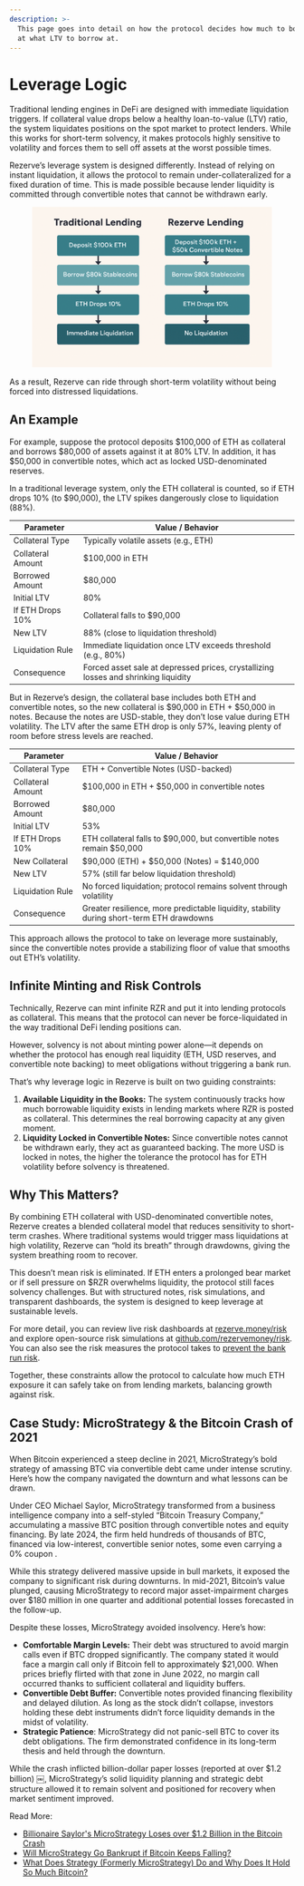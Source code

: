 ```yaml
---
description: >-
  This page goes into detail on how the protocol decides how much to borrow and
  at what LTV to borrow at.
---
```


# Leverage Logic

Traditional lending engines in DeFi are designed with immediate liquidation triggers. If collateral value drops below a healthy loan-to-value (LTV) ratio, the system liquidates positions on the spot market to protect lenders. While this works for short-term solvency, it makes protocols highly sensitive to volatility and forces them to sell off assets at the worst possible times.

Rezerve’s leverage system is designed differently. Instead of relying on instant liquidation, it allows the protocol to remain under-collateralized for a fixed duration of time. This is made possible because lender liquidity is committed through convertible notes that cannot be withdrawn early.&#x20;

<figure><img src="../../.gitbook/assets/image (14).png" alt=""><figcaption></figcaption></figure>

As a result, Rezerve can ride through short-term volatility without being forced into distressed liquidations.

## An Example

For example, suppose the protocol deposits $100,000 of ETH as collateral and borrows $80,000 of assets against it at 80% LTV. In addition, it has $50,000 in convertible notes, which act as locked USD-denominated reserves.&#x20;

In a traditional leverage system, only the ETH collateral is counted, so if ETH drops 10% (to $90,000), the LTV spikes dangerously close to liquidation (88%).&#x20;

| Parameter         | Value / Behavior                                                                    |
| ----------------- | ----------------------------------------------------------------------------------- |
| Collateral Type   | Typically volatile assets (e.g., ETH)                                               |
| Collateral Amount | $100,000 in ETH                                                                     |
| Borrowed Amount   | $80,000                                                                             |
| Initial LTV       | 80%                                                                                 |
| If ETH Drops 10%  | Collateral falls to $90,000                                                         |
| New LTV           | 88% (close to liquidation threshold)                                                |
| Liquidation Rule  | Immediate liquidation once LTV exceeds threshold (e.g., 80%)                        |
| Consequence       | Forced asset sale at depressed prices, crystallizing losses and shrinking liquidity |

But in Rezerve’s design, the collateral base includes both ETH and convertible notes, so the new collateral is $90,000 in ETH + $50,000 in notes. Because the notes are USD-stable, they don’t lose value during ETH volatility. The LTV after the same ETH drop is only 57%, leaving plenty of room before stress levels are reached.

| Parameter         | Value / Behavior                                                                          |
| ----------------- | ----------------------------------------------------------------------------------------- |
| Collateral Type   | ETH + Convertible Notes (USD-backed)                                                      |
| Collateral Amount | $100,000 in ETH + $50,000 in convertible notes                                            |
| Borrowed Amount   | $80,000                                                                                   |
| Initial LTV       | 53%                                                                                       |
| If ETH Drops 10%  | ETH collateral falls to $90,000, but convertible notes remain $50,000                     |
| New Collateral    | $90,000 (ETH) + $50,000 (Notes) = $140,000                                                |
| New LTV           | 57% (still far below liquidation threshold)                                               |
| Liquidation Rule  | No forced liquidation; protocol remains solvent through volatility                        |
| Consequence       | Greater resilience, more predictable liquidity, stability during short-term ETH drawdowns |

This approach allows the protocol to take on leverage more sustainably, since the convertible notes provide a stabilizing floor of value that smooths out ETH’s volatility.

## Infinite Minting and Risk Controls

Technically, Rezerve can mint infinite RZR and put it into lending protocols as collateral. This means that the protocol can never be force-liquidated in the way traditional DeFi lending positions can.&#x20;

However, solvency is not about minting power alone—it depends on whether the protocol has enough real liquidity (ETH, USD reserves, and convertible note backing) to meet obligations without triggering a bank run.

That’s why leverage logic in Rezerve is built on two guiding constraints:

1. **Available Liquidity in the Books:** The system continuously tracks how much borrowable liquidity exists in lending markets where RZR is posted as collateral. This determines the real borrowing capacity at any given moment.
2. **Liquidity Locked in Convertible Notes:** Since convertible notes cannot be withdrawn early, they act as guaranteed backing. The more USD is locked in notes, the higher the tolerance the protocol has for ETH volatility before solvency is threatened.

## Why This Matters?

By combining ETH collateral with USD-denominated convertible notes, Rezerve creates a blended collateral model that reduces sensitivity to short-term crashes. Where traditional systems would trigger mass liquidations at high volatility, Rezerve can “hold its breath” through drawdowns, giving the system breathing room to recover.

This doesn’t mean risk is eliminated. If ETH enters a prolonged bear market or if sell pressure on $RZR overwhelms liquidity, the protocol still faces solvency challenges. But with structured notes, risk simulations, and transparent dashboards, the system is designed to keep leverage at sustainable levels.

For more detail, you can review live risk dashboards at [rezerve.money/risk](https://rezerve.money/risk) and explore open-source risk simulations at [github.com/rezervemoney/risk](https://github.com/rezervemoney/risk). You can also see the risk measures the protocol takes to [prevent the bank run risk](the-bank-run-risk/).

Together, these constraints allow the protocol to calculate how much ETH exposure it can safely take on from lending markets, balancing growth against risk.

## Case Study: MicroStrategy & the Bitcoin Crash of 2021

When Bitcoin experienced a steep decline in 2021, MicroStrategy’s bold strategy of amassing BTC via convertible debt came under intense scrutiny. Here’s how the company navigated the downturn and what lessons can be drawn.

Under CEO Michael Saylor, MicroStrategy transformed from a business intelligence company into a self-styled “Bitcoin Treasury Company,” accumulating a massive BTC position through convertible notes and equity financing. By late 2024, the firm held hundreds of thousands of BTC, financed via low-interest, convertible senior notes, some even carrying a 0% coupon  .

While this strategy delivered massive upside in bull markets, it exposed the company to significant risk during downturns. In mid-2021, Bitcoin’s value plunged, causing MicroStrategy to record major asset-impairment charges over $180 million in one quarter and additional potential losses forecasted in the follow-up.

Despite these losses, MicroStrategy avoided insolvency. Here’s how:

* **Comfortable Margin Levels:** Their debt was structured to avoid margin calls even if BTC dropped significantly. The company stated it would face a margin call only if Bitcoin fell to approximately $21,000. When prices briefly flirted with that zone in June 2022, no margin call occurred thanks to sufficient collateral and liquidity buffers.
* **Convertible Debt Buffer:** Convertible notes provided financing flexibility and delayed dilution. As long as the stock didn’t collapse, investors holding these debt instruments didn’t force liquidity demands in the midst of volatility.
* **Strategic Patience**: MicroStrategy did not panic-sell BTC to cover its debt obligations. The firm demonstrated confidence in its long-term thesis and held through the downturn.

While the crash inflicted billion-dollar paper losses (reported at over $1.2 billion) ￼, MicroStrategy’s solid liquidity planning and strategic debt structure allowed it to remain solvent and positioned for recovery when market sentiment improved.

Read More:

* [Billionaire Saylor's MicroStrategy Loses over $1.2 Billion in the Bitcoin Crash](https://www.thestreet.com/crypto/investing/billionaire-saylors-microstrategy-loses-over-1-2-billion-in-the-bitcoin-crash?utm_source=chatgpt.com)
* [Will MicroStrategy Go Bankrupt if Bitcoin Keeps Falling?](https://marketrealist.com/p/will-microstrategy-go-bankrupt/?utm_source=chatgpt.com)
* [What Does Strategy (Formerly MicroStrategy) Do and Why Does It Hold So Much Bitcoin?](https://www.investopedia.com/what-does-strategy-formerly-microstrategy-do-11750239?utm_source=chatgpt.com)
